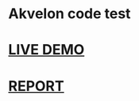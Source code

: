 # Akvelon code test

# [LIVE DEMO](https://deluxe-lily-db97cd.netlify.app/)


# [REPORT](https://docs.google.com/document/d/1ZLLD1YFYqLCb-7_TmCkqxmuEj4WPwh1320RWFmmrLfs/edit?usp=sharing)
